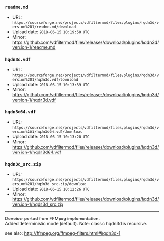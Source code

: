 ### `readme.md`

- URL: `https://sourceforge.net/projects/vdfiltermod/files/plugins/hqdn3d/version%201/readme.md/download`
- Upload date: `2018-06-15 10:19:50 UTC`
- Mirror: https://github.com/vdfiltermod/files/releases/download/plugins/hqdn3d/version-1/readme.md


### `hqdn3d.vdf`

- URL: `https://sourceforge.net/projects/vdfiltermod/files/plugins/hqdn3d/version%201/hqdn3d.vdf/download`
- Upload date: `2018-06-15 10:13:39 UTC`
- Mirror: https://github.com/vdfiltermod/files/releases/download/plugins/hqdn3d/version-1/hqdn3d.vdf


### `hqdn3d64.vdf`

- URL: `https://sourceforge.net/projects/vdfiltermod/files/plugins/hqdn3d/version%201/hqdn3d64.vdf/download`
- Upload date: `2018-06-15 10:13:20 UTC`
- Mirror: https://github.com/vdfiltermod/files/releases/download/plugins/hqdn3d/version-1/hqdn3d64.vdf


### `hqdn3d_src.zip`

- URL: `https://sourceforge.net/projects/vdfiltermod/files/plugins/hqdn3d/version%201/hqdn3d_src.zip/download`
- Upload date: `2018-06-15 10:12:26 UTC`
- Mirror: https://github.com/vdfiltermod/files/releases/download/plugins/hqdn3d/version-1/hqdn3d_src.zip

---

Denoiser ported from FFMpeg implementation.  
Added deterministic mode (default). Note: classic hqdn3d is recursive.  

see also:  http://ffmpeg.org/ffmpeg-filters.html#hqdn3d-1
